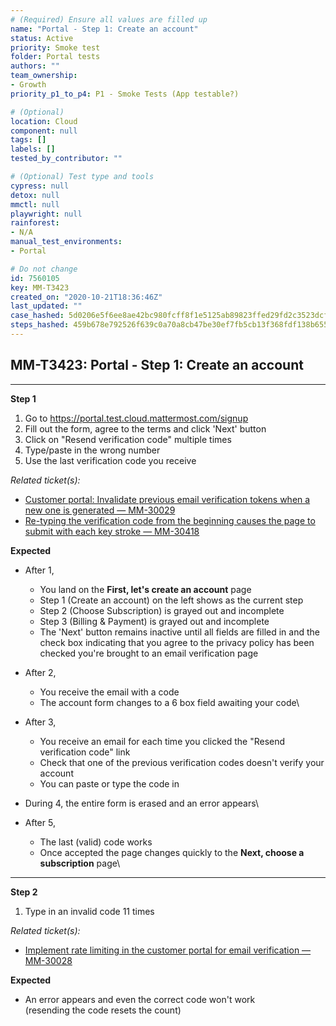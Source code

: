 ```yaml
---
# (Required) Ensure all values are filled up
name: "Portal - Step 1: Create an account"
status: Active
priority: Smoke test
folder: Portal tests
authors: ""
team_ownership:
- Growth
priority_p1_to_p4: P1 - Smoke Tests (App testable?)

# (Optional)
location: Cloud
component: null
tags: []
labels: []
tested_by_contributor: ""

# (Optional) Test type and tools
cypress: null
detox: null
mmctl: null
playwright: null
rainforest:
- N/A
manual_test_environments:
- Portal

# Do not change
id: 7560105
key: MM-T3423
created_on: "2020-10-21T18:36:46Z"
last_updated: ""
case_hashed: 5d0206e5f6ee8ae42bc980fcff8f1e5125ab89823ffed29fd2c3523dcfd9496a47fd5bc3fc3b80f523734b48965f90a8
steps_hashed: 459b678e792526f639c0a70a8cb47be30ef7fb5cb13f368fdf138b655c2ed50685988429ff69776b8ad11990e064c5ed
---
```


<!-- (Auto-generated) Based on frontmatter's "key" and "name" -->

## MM-T3423: Portal - Step 1: Create an account

---

**Step 1**

1. Go to <https://portal.test.cloud.mattermost.com/signup>
2. Fill out the form, agree to the terms and click 'Next' button
3. Click on "Resend verification code" multiple times
4. Type/paste in the wrong number
5. Use the last verification code you receive

_Related ticket(s):_

- [Customer portal: Invalidate previous email verification tokens when a new one is generated — MM-30029](https://mattermost.atlassian.net/browse/MM-30029)
- [Re-typing the verification code from the beginning causes the page to submit with each key stroke — MM-30418](https://mattermost.atlassian.net/browse/MM-30418)

**Expected**

- After 1,

  - You land on the **First, let's create an account** page
  - Step 1 (Create an account) on the left shows as the current step
  - Step 2 (Choose Subscription) is grayed out and incomplete
  - Step 3 (Billing & Payment) is grayed out and incomplete
  - The 'Next' button remains inactive until all fields are filled in and the check box indicating that you agree to the privacy policy has been checked you're brought to an email verification page

- After 2,

  - You receive the email with a code
  - The account form changes to a 6 box field awaiting your code\\

- After 3,

  - You receive an email for each time you clicked the "Resend verification code" link
  - Check that one of the previous verification codes doesn't verify your account
  - You can paste or type the code in

- During 4, the entire form is erased and an error appears\\

- After 5,

  - The last (valid) code works
  - Once accepted the page changes quickly to the **Next, choose a subscription** page\\

---

**Step 2**

1. Type in an invalid code 11 times

_Related ticket(s):_

- [Implement rate limiting in the customer portal for email verification —MM-30028](https://mattermost.atlassian.net/browse/MM-30028)

**Expected**

- An error appears and even the correct code won't work\
  (resending the code resets the count)
